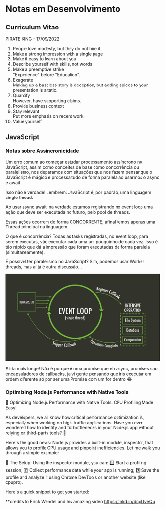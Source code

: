 # Notas em Desenvolvimento

## Curriculum Vitae

PIRATE KING - 17/09/2022

1. People love modesty, but they do not hire it
2. Make a strong impression with a single page
3. Make it easy to learn about you
4. Describe yourself with skills, not words
5. Make a preemptive strike  
    "Experience" before "Education".
6. Exagerate  
    Making up a baseless story is deception, but adding spices to your presentation is a tatic.
7. Quantify  
    However, have supporting claims.
8. Provide business context
9. Stay relevant  
    Put more emphasis on recent work.
10. Value yourself

## JavaScript

### Notas sobre Assincronicidade

Um erro comum ao começar estudar processamento assíncrono no JavaScript, assim como conceitos de base como concorrência ou paralelismo, nos deparamos com situações que nos fazem pensar que o JavaScript é mágico e processa tudo de forma paralela ao usarmos o async e await.

Isso não é verdade! Lembrem: JavaScript é, por padrão, uma linguagem single thread. 

Ao usar async await, na verdade estamos registrando no event loop uma ação que deve ser executada no futuro, pelo pool de threads.

Essas ações ocorrem de forma CONCORRENTE, afinal temos apenas uma Thread principal na linguagem.

O que é concorrência? Todas as tasks registradas, no event loop, para serem executas, vão executar cada uma um pouquinho de cada vez. Isso é tão rápido que dá a impressão que foram executadas de forma paralela (simultaneamente).

É possível ter paralelismo no JavaScript? Sim, podemos usar Worker threads, mas aí já é outra discussão...

![alt text](image.png)

E iria mais longe! Não é porque é uma promise que eh async, promises sao encapsuladores de callbacks, ja vi gente pensando que iris executar em ordem diferente só por ser uma Promise com um for dentro 😂

### Optimizing Node.js Performance with Native Tools

🚀 Optimizing Node.js Performance with Native Tools: CPU Profiling Made Easy!

As developers, we all know how critical performance optimization is, especially when working on high-traffic applications. Have you ever wondered how to identify and fix bottlenecks in your Node.js app without relying on third-party tools? 🤔

Here's the good news: Node.js provides a built-in module, inspector, that allows you to profile CPU usage and pinpoint inefficiencies. Let me walk you through a simple example:

📄 The Setup: Using the inspector module, you can: 
1️⃣ Start a profiling session;
2️⃣ Collect performance data while your app is running;
3️⃣ Save the profile and analyze it using Chrome DevTools or another website (like cpupro).

Here's a quick snippet to get you started:

**credits to Erick Wendel and his amazing video https://lnkd.in/dcgUveQu